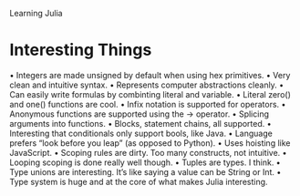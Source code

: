 Learning Julia

# Interesting Things

 • Integers are made unsigned by default when using hex primitives.
 • Very clean and intuitive syntax.
 • Represents computer abstractions cleanly.
 • Can easily write formulas by combinting literal and variable.
 • Literal zero() and one() functions are cool.
 • Infix notation is supported for operators.
 • Anonymous functions are supported using the -> operator.
 • Splicing arguments into functions.
 • Blocks, statement chains, all supported.
 • Interesting that conditionals only support bools, like Java.
 • Language prefers “look before you leap” (as opposed to Python).
 • Uses hoisting like JavaScript.
 • Scoping rules are dirty. Too many constructs, not intuitive.
 • Looping scoping is done really well though.
 • Tuples are types. I think.
 • Type unions are interesting. It’s like saying a value can be String or Int.
 • Type system is huge and at the core of what makes Julia interesting.
